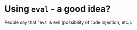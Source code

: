 # Using <code>eval</code> - a good idea?

People say that "eval is evil (possibility of code injection, etc.).